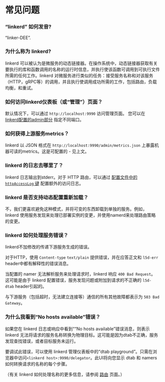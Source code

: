 # 常见问题

### “linkerd” 如何发音?

“linker-DEE”.

### 为什么称为 linkerd?

linkerd 可以被认为是微服务的动态链接器。在操作系统中，动态链接器获取有关要执行的库和函数调用的名称的运行时信息，并执行使该函数可调用到可执行文件所需的任何工作。linkerd 对微服务进行类似的任务：接受服务名称和对该服务（HTTP，gRPC等）的调用，并且执行使调用成功所需的工作，包括路由，负载均衡，和重试。

### 如何访问linkerd仪表板（或“管理”）页面？

默认情况下，可以通过 `http://localhost:9990` 访问管理页面。 您可以在 [linkerd配置的admin部分](https://linkerd.io/config/1.1.3/linkerd#administrative-interface) 指定不同端口。

### 如何获得上游服务metrics？

linkerd 以 JSON 格式在 `http://localhost:9990/admin/metrics.json` 上暴露机器可读的metrics。这是可配置的 - 见上文。

### linkerd 的日志去哪里了？

linkerd 日志输出到stderr。对于 HTTP 路由，可以通过 [配置文件中的 `httpAccessLog` 键](https://linkerd.io/config/1.1.3/linkerd#http-1-1-protocol) 配置额外的访问日志。

### linkerd 是否支持动态配置重新加载？

不，我们更喜欢避免这种模式，并将可变的东西卸载到单独的服务。例如，linkerd 使用服务发现来处理已部署实例的变更，并使用namerd来处理路由策略的变更。

### linkerd 如何处理服务错误？

linkerd不加修改的传递下游服务生成的错误。

对于HTTP，使用 `Content-type` `text/plain` 提供错误，并在应答正文和 `l5d-err` header中都有解释性的错误消息。

当配置的 namer 无法解析服务来处理请求时，linkerd 响应 `400 Bad Request`。 这可能是由于 linkerd 配置错误，服务发现问题或附加到请求的不正确的 `l5d-dtab` header引起的。

与下游服务（包括超时，无法建立连接等）通信的所有其他故障都表示为 `503 Bad Gateway`。

### 为什么我看到“No hosts available”错误？

如果您在 linkerd 日志或响应中看到““No hosts available”错误消息，则表示 linkerd 无法将请求的服务名称转换为物理目标。这可能是因为dtab不正确，服务发现查找错误，或者目标服务未运行。

要调试此错误，可以使用 linkerd 管理仪表板中的“dtab playground”。只需在浏览器中访问`<linkerd host>:9990/delegator`。此UI将向您显示 dtab 和 namers 如何转换请求的名称的每个步骤。

（有关 linkerd 如何处理名称的更多信息，请参阅 [路由](../advanced/routing.md) 页面。）

